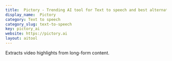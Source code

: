 ```yaml
---
title:  Pictory - Trending AI tool for Text to speech and best alternatives
display_name:  Pictory
category: Text to speech
category_slug: text-to-speech
key: pictory_ai
website: https://pictory.ai
layout: aitool
---
```


Extracts video highlights from long-form content.
